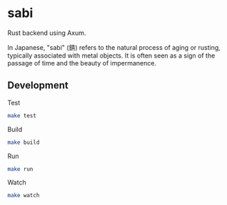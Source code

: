 # sabi

Rust backend using Axum.

In Japanese, "sabi" (錆) refers to the natural process of aging or rusting, typically associated with metal objects. It is often seen as a sign of the passage of time and the beauty of impermanence.

## Development

Test

```sh
make test
```

Build

```sh
make build
```

Run

```sh
make run
```

Watch

```sh
make watch
```
